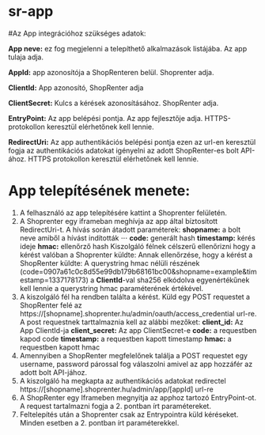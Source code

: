 # sr-app
#Az App integrációhoz szükséges adatok:

**App neve:** ez fog megjelenni a telepíthető alkalmazások listájába. Az app tulaja adja.

**AppId:** app azonosítója a ShopRenteren belül. Shoprenter adja.

**ClientId:** App azonosító, ShopRenter adja

**ClientSecret:** Kulcs a kérések azonosításához. ShopRenter adja.

**EntryPoint:** Az app belépési pontja. Az app fejlesztője adja. HTTPS-protokollon keresztül elérhetőnek kell lennie.

**RedirectUri:** Az app authentikációs belépési pontja ezen az url-en keresztül fogja az authentikációs adatokat igényelni az adott ShopRenter-es bolt API-ához. HTTPS protokollon keresztül elérhetőnek kell lennie.


# App telepítésének menete:
1. A felhasználó az app telepítésére kattint a Shoprenter felületén.
2. A Shoprenter egy iframeban meghívja az app által bíztosított RedirectUri-t.
A hívás során átadott paraméterek:
**shopname:** a bolt neve amiből a hívást indították ⋅⋅⋅
**code:** generált hash
**timestamp:** kérés ideje
**hmac:** ellenőrző hash
Kiszolgáló félnek célszerű ellenőrizni hogy a kérést valóban a Shoprenter küldte:
Annak ellenőrzése, hogy a kérést a ShopRenter küldte:
A querystring hmac nélüli részének (code=0907a61c0c8d55e99db179b68161bc00&shopname=example&timestamp=1337178173) a **ClientId**-val sha256 elkódolva egyenértékűnek kell lennie a querystring hmac paraméterének értékével.
3. A kiszolgáló fél ha rendben találta a kérést. Küld egy POST requestet a ShopRenter felé az https://[shopname].shoprenter.hu/admin/oauth/access_credential url-re.
A post requestnek tarttalmaznia kell az alábbi mezőket:
**client_id:** Az App ClientId-ja
**client_secret:** Az app ClientSecret-e 
**code:** a requestben kapod code
**timestamp:** a requestben kapott timestamp
**hmac:** a requestben kapott hmac
4. Amennyiben a ShopRenter megfelelőnek találja a POST requestet egy username, password párossal fog válaszolni amivel az app hozzáfér az adott bolt API-jához.
5. A kiszolgáló ha megkapta az authentikációs adatokat redirectel https://[shopname].shoprenter.hu/admin/app/[appId] url-re
6. A ShopRenter egy Iframeben megnyitja az apphoz tartozó EntryPoint-ot. A request tartalmazni fogja a 2. pontban írt paramétereket.
7. Feltelepítés után a Shoprenter csak az Entrypointra küld kéréseket. Minden esetben a 2. pontban írt paraméterekkel.
